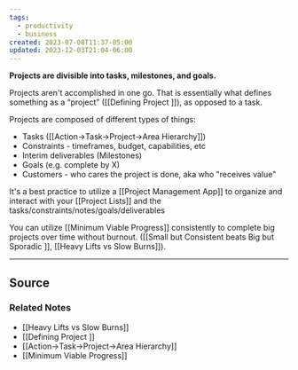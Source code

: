 ```yaml
---
tags:
  - productivity
  - business
created: 2023-07-08T11:37-05:00
updated: 2023-12-03T21:04-06:00
---
```

**Projects are divisible into tasks, milestones, and goals.**

Projects aren't accomplished in one go. That is essentially what defines something as a “project” ([[Defining Project ]]), as opposed to a task.

Projects are composed of different types of things:

- Tasks ([[Action→Task→Project→Area Hierarchy]])
- Constraints - timeframes, budget, capabilities, etc
- Interim deliverables (Milestones)
- Goals (e.g. complete by X)
- Customers - who cares the project is done, aka who "receives value"

It's a best practice to utilize a [[Project Management App]] to organize and interact with your [[Project Lists]] and the tasks/constraints/notes/goals/deliverables

You can utilize [[Minimum Viable Progress]] consistently to complete big projects over time without burnout. ([[Small but Consistent beats Big but Sporadic ]], [[Heavy Lifts vs Slow Burns]]).

---

## Source


### Related Notes
- [[Heavy Lifts vs Slow Burns]] 
- [[Defining  Project ]] 
- [[Action→Task→Project→Area Hierarchy]] 
- [[Minimum Viable Progress]]